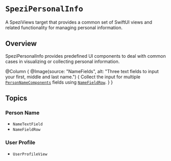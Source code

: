 # ``SpeziPersonalInfo``

A SpeziViews target that provides a common set of SwiftUI views and related functionality for managing personal information.

<!--

This source file is part of the Spezi open-source project

SPDX-FileCopyrightText: 2023 Stanford University and the project authors (see CONTRIBUTORS.md)

SPDX-License-Identifier: MIT

-->

## Overview

SpeziPersonalInfo provides predefined UI components to deal with common cases in visualizing or collecting personal information.

@Column {
    @Image(source: "NameFields", alt: "Three text fields to input your first, middle and last name.") {
        Collect the input for multiple [`PersonNameComponents`](https://developer.apple.com/documentation/foundation/personnamecomponents)
        fields using [`NameFieldRow`](https://swiftpackageindex.com/stanfordspezi/speziviews/documentation/spezipersonalinfo/namefieldrow).
    }
}

## Topics

### Person Name

- ``NameTextField``
- ``NameFieldRow``

### User Profile

- ``UserProfileView``
